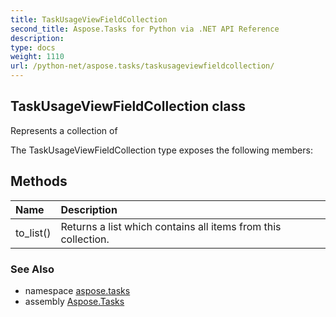 ```yaml
---
title: TaskUsageViewFieldCollection
second_title: Aspose.Tasks for Python via .NET API Reference
description: 
type: docs
weight: 1110
url: /python-net/aspose.tasks/taskusageviewfieldcollection/
---
```


## TaskUsageViewFieldCollection class

Represents a collection of

The TaskUsageViewFieldCollection type exposes the following members:
## Methods
| Name | Description |
| :- | :- |
|to_list()|Returns a list which contains all items from this collection.|

### See Also

* namespace [aspose.tasks](/tasks/python-net/aspose.tasks/)
* assembly [Aspose.Tasks](/tasks/python-net/)

